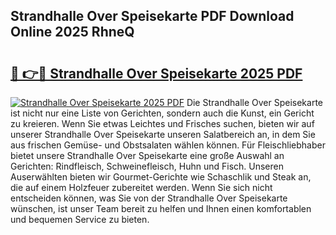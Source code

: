 ## Strandhalle Over Speisekarte PDF Download Online 2025 RhneQ

# <h2><a href="http://gc92j4s.nevu.top/?p=Strandhalle+Over+Speisekarte">🔗 👉🔴 Strandhalle Over Speisekarte 2025 PDF</a></h2>

[![Strandhalle Over Speisekarte 2025 PDF](https://i.imgur.com/dBaPXMq.png)](http://gc92j4s.nevu.top/?p=Strandhalle+Over+Speisekarte)
Die Strandhalle Over Speisekarte ist nicht nur eine Liste von Gerichten, sondern auch die Kunst, ein Gericht zu kreieren. Wenn Sie etwas Leichtes und Frisches suchen, bieten wir auf unserer Strandhalle Over Speisekarte unseren Salatbereich an, in dem Sie aus frischen Gemüse- und Obstsalaten wählen können. Für Fleischliebhaber bietet unsere Strandhalle Over Speisekarte eine große Auswahl an Gerichten: Rindfleisch, Schweinefleisch, Huhn und Fisch. Unseren Auserwählten bieten wir Gourmet-Gerichte wie Schaschlik und Steak an, die auf einem Holzfeuer zubereitet werden. Wenn Sie sich nicht entscheiden können, was Sie von der Strandhalle Over Speisekarte wünschen, ist unser Team bereit zu helfen und Ihnen einen komfortablen und bequemen Service zu bieten.
